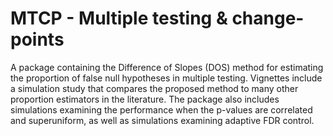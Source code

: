 # MTCP - Multiple testing & change-points

A package containing the Difference of Slopes (DOS) method for estimating the proportion of false null hypotheses in multiple testing. Vignettes include a simulation study that compares the proposed method to many other proportion estimators in the literature. The package also includes simulations examining the performance when the p-values are correlated and superuniform, as well as simulations examining adaptive FDR control.
